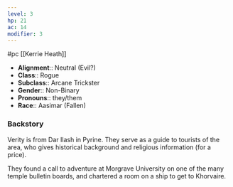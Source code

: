 ```yaml
---
level: 3
hp: 21
ac: 14
modifier: 3
---
```

 #pc [[Kerrie Heath]]

* **Alignment**:: Neutral (Evil?)
* **Class**:: Rogue
* **Subclass**:: Arcane Trickster
* **Gender**:: Non-Binary
* **Pronouns**:: they/them
* **Race**:: Aasimar (Fallen)

### Backstory

Verity is from Dar Ilash in Pyrine. They serve as a guide to tourists of the area, who gives historical background and religious information (for a price). 

They found a call to adventure at Morgrave University on one of the many temple bulletin boards, and chartered a room on a ship to get to Khorvaire.
